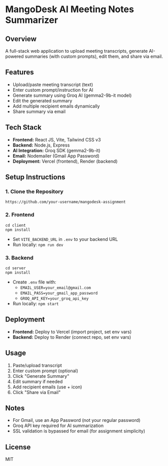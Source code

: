 # MangoDesk AI Meeting Notes Summarizer

## Overview
A full-stack web application to upload meeting transcripts, generate AI-powered summaries (with custom prompts), edit them, and share via email.

## Features
- Upload/paste meeting transcript (text)
- Enter custom prompt/instruction for AI
- Generate summary using Groq AI (gemma2-9b-it model)
- Edit the generated summary
- Add multiple recipient emails dynamically
- Share summary via email

## Tech Stack
- **Frontend:** React JS, Vite, Tailwind CSS v3
- **Backend:** Node.js, Express
- **AI Integration:** Groq SDK (gemma2-9b-it)
- **Email:** Nodemailer (Gmail App Password)
- **Deployment:** Vercel (frontend), Render (backend)

## Setup Instructions

### 1. Clone the Repository
```
https://github.com/your-username/mangodesk-assignment
```

### 2. Frontend
```
cd client
npm install
```
- Set `VITE_BACKEND_URL` in `.env` to your backend URL
- Run locally: `npm run dev`

### 3. Backend
```
cd server
npm install
```
- Create `.env` file with:
  - `EMAIL_USER=your_email@gmail.com`
  - `EMAIL_PASS=your_gmail_app_password`
  - `GROQ_API_KEY=your_groq_api_key`
- Run locally: `npm start`

## Deployment
- **Frontend:** Deploy to Vercel (import project, set env vars)
- **Backend:** Deploy to Render (connect repo, set env vars)

## Usage
1. Paste/upload transcript
2. Enter custom prompt (optional)
3. Click "Generate Summary"
4. Edit summary if needed
5. Add recipient emails (use + icon)
6. Click "Share via Email"

## Notes
- For Gmail, use an App Password (not your regular password)
- Groq API key required for AI summarization
- SSL validation is bypassed for email (for assignment simplicity)

## License
MIT
